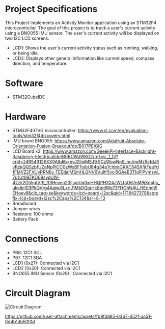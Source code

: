# Project Specifications 

This Project Implements an Activity Monitor application using an STM32F4 microcontroller. The goal of this project is to track a user's current activity using a BNO055 IMU sensor. The user's current activity will be displayed on two I2C LCD screens. 
- LCD1: Shows the user's current activity status such as running, walking, or being idle.
- LCD2: Displays other general information like current speed, compass direction, and temperature.

# Software 

- STM32CubeIDE

# Hardware 

- STM32F407VG microcontroller: https://www.st.com/en/evaluation-tools/stm32f4discovery.html
- IMU board BNO055: https://www.amazon.com/Adafruit-Absolute-Orientation-Fusion-Breakout/dp/B017PEIGIG
- LCD Board x2:
https://www.amazon.com/GeeekPi-Interface-Backlight-Raspberry-Electrical/dp/B0BCWJWKG2/ref=sr_1_13?crid=24R54R126XX9A&dib=eyJ2IjoiMSJ9.5CzWowNn9_mJcwMz5cfdJ6vRzkQQSzbfUZeNpPlCO0zWsBF1txbU84q34p7chboGKKC54SXfjtFeaYd1FMVZ2FXUvPRN6y_FEEdalMSmHLGNV6Vulfr5voj5GAeB3TIqPiPymswL7u1Ut09ZKO68sydUW-42zk2Oh5gIVf9_ff3Heyen23jIsmUq0xjHHQPH324zWLtaO67nM9jXm4js_ukkitclD3PkQVrg4Aajw.6LxriJ1MbDQtaHk8qjdWq73FHOhN4U_HEomh5EHoev8&dib_tag=se&keywords=lcd+board+i2sc&qid=1718427379&sprefix=lcd+board+i2sc%2Caps%2C134&sr=8-13
- Breadboard
- Jumper wires
- Resistors: 100 ohms
- Battery Pack


# Connections

- PB6: 12C1 SCL
- PB7: 12C1 SDA
- LCD1 (0x27): Connected via I2C1
- LCD2 (0x20): Connected via I2C1
- BNO055 IMU Sensor (0x28) : Connected via I2C1

# Circuit Diagram

![Circuit Diagram](https://github.com/huthifa22/STM32F407VG-Activity-Monitor/assets/105901978/05a5a8cb-4cca-493c-a396-0c8077aa24bf)



https://github.com/user-attachments/assets/fb9f3885-0367-452f-aa51-0d4b1db50f0d



